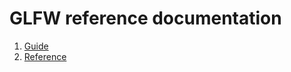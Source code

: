 
# GLFW reference documentation

1. [Guide](https://hectarea1996.github.io/cl-glfw/guide.html)
2. [Reference](https://hectarea1996.github.io/cl-glfw/reference.html)
